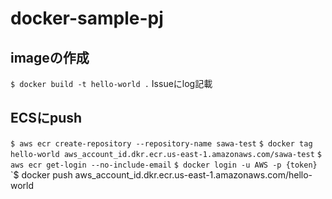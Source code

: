 # docker-sample-pj

## imageの作成
`$ docker build -t hello-world .`
Issueにlog記載

## ECSにpush
`$ aws ecr create-repository --repository-name sawa-test`
`$ docker tag hello-world aws_account_id.dkr.ecr.us-east-1.amazonaws.com/sawa-test`
`$ aws ecr get-login --no-include-email`
`$ docker login -u AWS -p {token}`
`$ docker push aws_account_id.dkr.ecr.us-east-1.amazonaws.com/hello-world
